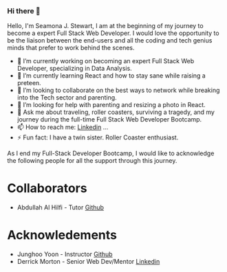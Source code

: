 ### Hi there 👋
<!-- **Jaspertena/Jaspertena** is a ✨ _special_ ✨ repository because its `README.md` (this file) appears on your GitHub profile. -->

Hello,  I'm Seamona J. Stewart, I am at the beginning of my journey to become a expert Full Stack Web Developer.  I would love the opportunity to be the liaison between the end-users and all the coding and tech genius minds that prefer to work behind the scenes.  


- 🔭 I’m currently working on becoming an expert Full Stack Web Developer, specializing in Data Analysis.
- 🌱 I’m currently learning React and how to stay sane while raising a preteen. 
- 👯 I’m looking to collaborate on the best ways to network while breaking into the Tech sector and parenting.
- 🤔 I’m looking for help with parenting and resizing a photo in React. 
- 💬 Ask me about traveling, roller coasters, surviving a tragedy, and my journey during the full-time Full Stack Web Developer Bootcamp. 
- 📫 How to reach me: [Linkedin](https://www.linkedin.com/in/seamonajassystewart-aba25320/) ...
- ⚡ Fun fact: I have a twin sister. Roller Coaster enthusiast. 

As I end my Full-Stack Developer Bootcamp, I would like to acknowledge the following people for all the support through this journey. 
# Collaborators
- Abdullah Al Hilfi - Tutor [Github](https://github.com/abjj1999)

 # Acknowledements  
 - Junghoo Yoon - Instructor [Github](https://github.com/juhuyoon)
 - Derrick Morton - Senior Web Dev/Mentor [Linkedin](https://www.linkedin.com/in/derrickmorton/)

